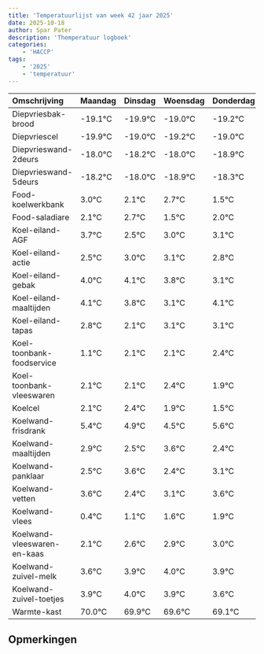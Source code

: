 ```yaml
---
title: 'Temperatuurlijst van week 42 jaar 2025'
date: 2025-10-18
author: Spar Pater
description: 'Themperatuur logboek'
categories:
    - 'HACCP'
tags:
    - '2025'
    - 'temperatuur'
---
```

|Omschrijving|Maandag|Dinsdag|Woensdag|Donderdag|Vrijdag|Zaterdag|Zondag|
|:---|:---|:---|:---|:---|:---|:---|:---|
|Diepvriesbak-brood|-19.1°C|-19.9°C|-19.0°C|-19.2°C|-19.0°C|-19.9°C| |
|Diepvriescel|-19.9°C|-19.0°C|-19.2°C|-19.0°C|-19.9°C|-19.3°C| |
|Diepvrieswand-2deurs|-18.0°C|-18.2°C|-18.0°C|-18.9°C|-18.3°C|-19.5°C| |
|Diepvrieswand-5deurs|-18.2°C|-18.0°C|-18.9°C|-18.3°C|-19.5°C|-19.0°C| |
|Food-koelwerkbank|3.0°C|2.1°C|2.7°C|1.5°C|2.0°C|2.1°C| |
|Food-saladiare|2.1°C|2.7°C|1.5°C|2.0°C|2.1°C|1.8°C| |
|Koel-eiland-AGF|3.7°C|2.5°C|3.0°C|3.1°C|2.8°C|2.1°C| |
|Koel-eiland-actie|2.5°C|3.0°C|3.1°C|2.8°C|2.1°C|3.1°C| |
|Koel-eiland-gebak|4.0°C|4.1°C|3.8°C|3.1°C|4.1°C|4.1°C| |
|Koel-eiland-maaltijden|4.1°C|3.8°C|3.1°C|4.1°C|4.1°C|4.4°C| |
|Koel-eiland-tapas|2.8°C|2.1°C|3.1°C|3.1°C|3.4°C|2.9°C| |
|Koel-toonbank-foodservice|1.1°C|2.1°C|2.1°C|2.4°C|1.9°C|1.5°C| |
|Koel-toonbank-vleeswaren|2.1°C|2.1°C|2.4°C|1.9°C|1.5°C|2.6°C| |
|Koelcel|2.1°C|2.4°C|1.9°C|1.5°C|2.6°C|1.4°C| |
|Koelwand-frisdrank|5.4°C|4.9°C|4.5°C|5.6°C|4.4°C|5.1°C| |
|Koelwand-maaltijden|2.9°C|2.5°C|3.6°C|2.4°C|3.1°C|3.6°C| |
|Koelwand-panklaar|2.5°C|3.6°C|2.4°C|3.1°C|3.6°C|3.9°C| |
|Koelwand-vetten|3.6°C|2.4°C|3.1°C|3.6°C|3.9°C|4.0°C| |
|Koelwand-vlees|0.4°C|1.1°C|1.6°C|1.9°C|2.0°C|1.9°C| |
|Koelwand-vleeswaren-en-kaas|2.1°C|2.6°C|2.9°C|3.0°C|2.9°C|2.6°C| |
|Koelwand-zuivel-melk|3.6°C|3.9°C|4.0°C|3.9°C|3.6°C|3.1°C| |
|Koelwand-zuivel-toetjes|3.9°C|4.0°C|3.9°C|3.6°C|3.1°C|2.4°C| |
|Warmte-kast|70.0°C|69.9°C|69.6°C|69.1°C|68.4°C|69.6°C| |

## Opmerkingen


